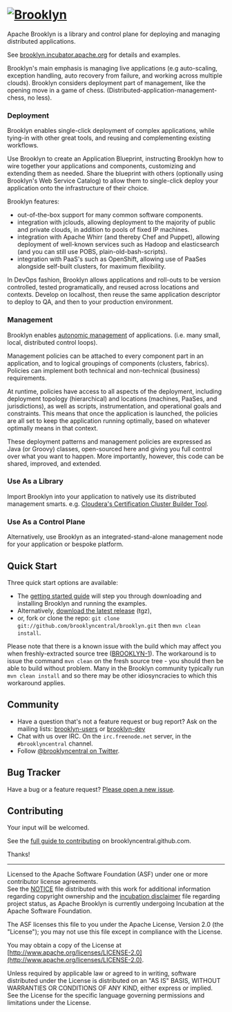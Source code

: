 
# [![**Brooklyn**](http://brooklyncentral.github.io/style/images/brooklyn.gif)](http://brooklyncentral.github.com)

Apache Brooklyn is a library and control plane for deploying and managing distributed applications.

See [brooklyn.incubator.apache.org](https://brooklyn.incubator.apache.org/) for details and examples.

Brooklyn's main emphasis is managing live applications (e.g auto-scaling, exception handling, auto recovery from failure, and working across multiple clouds). Brooklyn considers deployment part of management, like the opening move in a game of chess. (Distributed-application-management-chess, no less).

### Deployment

Brooklyn enables single-click deployment of complex applications, while tying-in with other great tools, and reusing and complementing existing workflows.

Use Brooklyn to create an Application Blueprint, instructing Brooklyn how to wire together your applications and components, customizing and extending them as needed. Share the blueprint with others (optionally using Brooklyn's Web Service Catalog) to allow them to single-click deploy your application onto the infrastructure of their choice.

Brooklyn features:

* out-of-the-box support for many common software components.
* integration with jclouds, allowing deployment to the majority of public and private clouds, in addition to pools of fixed IP machines.
* integration with Apache Whirr (and thereby Chef and Puppet), allowing deployment of well-known services such as Hadoop and elasticsearch (and you can still use POBS, plain-old-bash-scripts).
* integration with PaaS's such as OpenShift, allowing use of PaaSes alongside self-built clusters, for maximum flexibility.

In DevOps fashion, Brooklyn allows applications and roll-outs to be version controlled, tested programatically, and reused across locations and contexts. Develop on localhost, then reuse the same application descriptor to deploy to QA, and then to your production environment.

### Management

Brooklyn enables [autonomic management](http://en.wikipedia.org/wiki/Autonomic_computing) of applications. (i.e. many small, local, distributed control loops).

Management policies can be attached to every component part in an application, and to logical groupings of components (clusters, fabrics). Policies can implement both technical and non-technical (business) requirements.

At runtime, policies have access to all aspects of the deployment, including deployment topology (hierarchical) and locations (machines, PaaSes, and jurisdictions), as well as scripts, instrumentation, and operational goals and constraints. This means that once the application is launched, the policies are all set to keep the application running optimally, based on whatever optimally means in that context.

These deployment patterns and management policies are expressed as Java (or Groovy) classes, open-sourced here and giving you full control over what you want to happen. More importantly, however, this code can be shared, improved, and extended.

### Use As a Library

Import Brooklyn into your application to natively use its distributed management smarts. e.g. [Cloudera's Certification Cluster Builder Tool](http://www.cloudsoftcorp.com/blog/creating-a-cloudera-certification-cluster-with-cloudsofts-brooklyn/).

### Use As a Control Plane

Alternatively, use Brooklyn as an integrated-stand-alone management node for your application or bespoke platform.

## Quick Start

Three quick start options are available:

* The [getting started guide](http://brooklyncentral.github.io/use/guide/quickstart/index.html) will step you through downloading and installing Brooklyn and running the examples.
* Alternatively, [download the latest release](https://github.com/brooklyncentral/brooklyn/tarball/master) (tgz),
* or, fork or clone the repo: `git clone git://github.com/brooklyncentral/brooklyn.git` then `mvn clean install`.

Please note that there is a known issue with the build which may affect you when
freshly-extracted source tree
([BROOKLYN-1](https://issues.apache.org/jira/browse/BROOKLYN-1)). The workaround
is to issue the command `mvn clean` on the fresh source tree - you should then
be able to build without problem. Many in the Brooklyn community typically run
`mvn clean install` and so there may be other idiosyncracies to which this
workaround applies.

## Community


* Have a question that's not a feature request or bug report? Ask on the mailing lists: [brooklyn-users](http://groups.google.com/group/brooklyn-users) or [brooklyn-dev](http://groups.google.com/group/brooklyn-dev)
* Chat with us over IRC. On the `irc.freenode.net` server, in the `#brooklyncentral` channel.
* Follow [@brooklyncentral on Twitter](http://twitter.com/brooklyncentral).


## Bug Tracker

Have a bug or a feature request? [Please open a new issue](https://github.com/brooklyncentral/brooklyn/issues).


## Contributing

Your input will be welcomed.

See the [full guide to contributing](http://brooklyncentral.github.com/dev/how-to-contrib.html) on brooklyncentral.github.com.

Thanks!

----
Licensed to the Apache Software Foundation (ASF) under one or more contributor license agreements.  
See the [NOTICE](NOTICE) file distributed with this work for additional information
regarding copyright ownership and the [incubation disclaimer](DISCLAIMER) file regarding project status,
as Apache Brooklyn is currently undergoing Incubation at the Apache Software Foundation.

The ASF licenses this file to you under the Apache License, Version 2.0 
(the "License"); you may not use this file except in compliance with the License.  

You may obtain a copy of the License at [http://www.apache.org/licenses/LICENSE-2.0](http://www.apache.org/licenses/LICENSE-2.0).

Unless required by applicable law or agreed to in writing,
software distributed under the License is distributed on an
"AS IS" BASIS, WITHOUT WARRANTIES OR CONDITIONS OF ANY
KIND, either express or implied.  See the License for the
specific language governing permissions and limitations
under the License.


